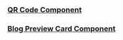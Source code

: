 ### [QR Code Component](qr-code-component)
### [Blog Preview Card Component](blog-preview-card-component)